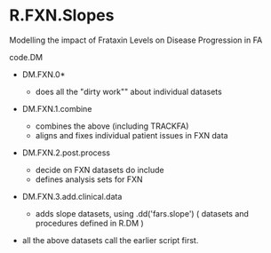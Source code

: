 # R.FXN.Slopes

Modelling the impact of Frataxin Levels on Disease Progression in FA

code.DM

- DM.FXN.0*

  - does all the "dirty work"" about individual datasets

- DM.FXN.1.combine

  - combines the above (including TRACKFA)
  - aligns and fixes individual patient issues in FXN data
  
- DM.FXN.2.post.process

  - decide on FXN datasets do include
  - defines analysis sets for FXN
 
- DM.FXN.3.add.clinical.data

  - adds slope datasets, using .dd('fars.slope') ( datasets and procedures defined in R.DM )
  
- all the above datasets call the earlier script first. 